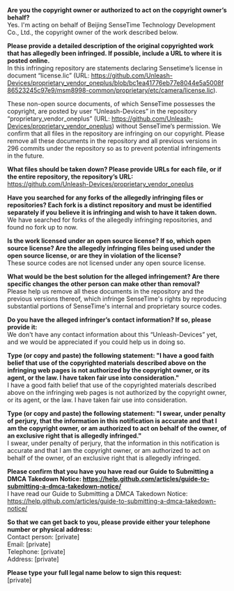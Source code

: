 **Are you the copyright owner or authorized to act on the copyright owner’s behalf?**  
Yes. I'm acting on behalf of Beijing SenseTime Technology Development Co., Ltd., the copyright owner of the work described below.

**Please provide a detailed description of the original copyrighted work that has allegedly been infringed. If possible, include a URL to where it is posted online.**  
In this infringing repository are statements declaring Sensetime’s license in document “license.lic” (URL: https://github.com/Unleash-Devices/proprietary_vendor_oneplus/blob/bc1ea41776eb77e8044e5a5008f86523245c97e9/msm8998-common/proprietary/etc/camera/license.lic).

These non-open source documents, of which SenseTime possesses the copyright, are posted by user “Unleash-Devices” in the repository “proprietary_vendor_oneplus” (URL: https://github.com/Unleash-Devices/proprietary_vendor_oneplus) without SenseTime’s permission. We confirm that all files in the repository are infringing on our copyright. Please remove all these documents in the repository and all previous versions in 296 commits under the repository so as to prevent potential infringements in the future.

**What files should be taken down? Please provide URLs for each file, or if the entire repository, the repository’s URL:**  
https://github.com/Unleash-Devices/proprietary_vendor_oneplus

**Have you searched for any forks of the allegedly infringing files or repositories? Each fork is a distinct repository and must be identified separately if you believe it is infringing and wish to have it taken down.**  
We have searched for forks of the allegedly infringing repositories, and found no fork up to now.

**Is the work licensed under an open source license? If so, which open source license? Are the allegedly infringing files being used under the open source license, or are they in violation of the license?**  
These source codes are not licensed under any open source license.

**What would be the best solution for the alleged infringement? Are there specific changes the other person can make other than removal?**  
Please help us remove all these documents in the repository and the previous versions thereof, which infringe SenseTime's rights by reproducing substantial portions of SenseTime's internal and proprietary source codes.

**Do you have the alleged infringer’s contact information? If so, please provide it:**  
We don't have any contact information about this “Unleash-Devices” yet, and we would be appreciated if you could help us in doing so.

**Type (or copy and paste) the following statement: "I have a good faith belief that use of the copyrighted materials described above on the infringing web pages is not authorized by the copyright owner, or its agent, or the law. I have taken fair use into consideration."**  
I have a good faith belief that use of the copyrighted materials described above on the infringing web pages is not authorized by the copyright owner, or its agent, or the law. I have taken fair use into consideration.

**Type (or copy and paste) the following statement: "I swear, under penalty of perjury, that the information in this notification is accurate and that I am the copyright owner, or am authorized to act on behalf of the owner, of an exclusive right that is allegedly infringed."**  
I swear, under penalty of perjury, that the information in this notification is accurate and that I am the copyright owner, or am authorized to act on behalf of the owner, of an exclusive right that is allegedly infringed.

**Please confirm that you have you have read our Guide to Submitting a DMCA Takedown Notice: https://help.github.com/articles/guide-to-submitting-a-dmca-takedown-notice/**  
I have read our Guide to Submitting a DMCA Takedown Notice: https://help.github.com/articles/guide-to-submitting-a-dmca-takedown-notice/

**So that we can get back to you, please provide either your telephone number or physical address:**  
Contact person: [private]  
Email: [private]  
Telephone: [private]  
Address: [private]  

**Please type your full legal name below to sign this request:**  
[private] 
